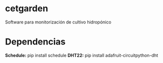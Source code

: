 # cetgarden

Software para monitorización de cultivo hidropónico

# Dependencias
**Schedule:** pip install schedule
**DHT22:** pip install adafruit-circuitpython-dht
